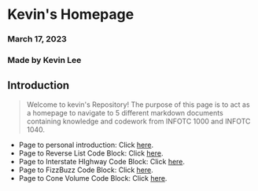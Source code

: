 
# Kevin's Homepage
### March 17, 2023
### Made by Kevin Lee

## Introduction

> Welcome to kevin's Repository! The purpose of this page is to act as a homepage to navigate to 5 different markdown documents containing knowledge and codework from INFOTC 1000 and INFOTC 1040.

* Page to personal introduction: Click [here](Personal_Introduction.md).
* Page to Reverse List Code Block: Click [here](Reverse_List.md).
* Page to Interstate HIghway Code Block: Click [here](Interstatehighway.md).
* Page to FizzBuzz Code Block: Click [here](FizzBuzz.md).
* Page to Cone Volume Code Block: Click [here](Cone_volume.md).
